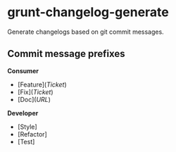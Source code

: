 grunt-changelog-generate
================

Generate changelogs based on git commit messages.

Commit message prefixes
------------

**Consumer**
* \[Feature\]\(*Ticket*\)
* \[Fix\](*Ticket*\)
* \[Doc\](*URL*\)

**Developer**
* \[Style\]
* \[Refactor\]
* \[Test\]